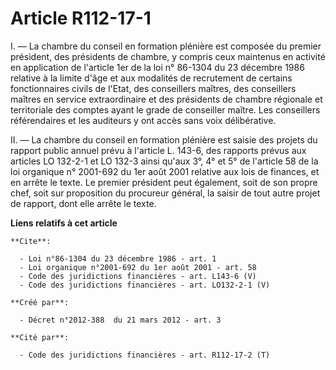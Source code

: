 # Article R112-17-1

I. ― La chambre du conseil en formation plénière est composée du premier président, des présidents de chambre, y compris ceux
maintenus en activité en application de l'article 1er de la loi n° 86-1304 du 23 décembre 1986 relative à la limite d'âge et
aux modalités de recrutement de certains fonctionnaires civils de l'Etat, des conseillers maîtres, des conseillers maîtres en
service extraordinaire et des présidents de chambre régionale et territoriale des comptes ayant le grade de conseiller
maître. Les conseillers référendaires et les auditeurs y ont accès sans voix délibérative. 

II. ― La chambre du conseil en formation plénière est saisie des projets du rapport public annuel prévu à l'article L. 143-6,
des rapports prévus aux articles LO 132-2-1 et LO 132-3 ainsi qu'aux 3°, 4° et 5° de l'article 58 de la loi organique n°
2001-692 du 1er août 2001 relative aux lois de finances, et en arrête le texte. Le premier président peut également, soit de
son propre chef, soit sur proposition du procureur général, la saisir de tout autre projet de rapport, dont elle arrête le
texte.

**Liens relatifs à cet article**

	**Cite**:

	  - Loi n°86-1304 du 23 décembre 1986 - art. 1
	  - Loi organique n°2001-692 du 1er août 2001 - art. 58
	  - Code des juridictions financières - art. L143-6 (V)
	  - Code des juridictions financières - art. LO132-2-1 (V)

	**Créé par**:

	  - Décret n°2012-388  du 21 mars 2012 - art. 3

	**Cité par**:

	  - Code des juridictions financières - art. R112-17-2 (T)
